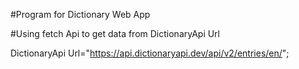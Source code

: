 #Program for Dictionary Web App 


#Using fetch Api to get data from DictionaryApi Url


DictionaryApi Url="https://api.dictionaryapi.dev/api/v2/entries/en/<searchWord>";
